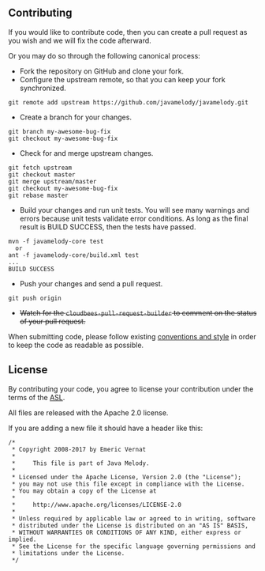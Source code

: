 ## Contributing

If you would like to contribute code, then you can create a pull request as you wish and we will fix the code afterward.

Or you may do so through the following canonical process:

* Fork the repository on GitHub and clone your fork.
* Configure the upstream remote, so that you can keep your fork synchronized.
```
git remote add upstream https://github.com/javamelody/javamelody.git
```
* Create a branch for your changes.
```
git branch my-awesome-bug-fix
git checkout my-awesome-bug-fix
```
* Check for and merge upstream changes.
```
git fetch upstream
git checkout master
git merge upstream/master
git checkout my-awesome-bug-fix
git rebase master
```
* Build your changes and run unit tests.  You will see many warnings and errors because unit tests validate error conditions.
As long as the final result is BUILD SUCCESS, then the tests have passed.
```
mvn -f javamelody-core test
  or
ant -f javamelody-core/build.xml test
...
BUILD SUCCESS
```
* Push your changes and send a pull request.
```
git push origin
```
* ~~Watch for the `cloudbees-pull-request-builder` to comment on the status of your pull request.~~

When submitting code, please follow existing [conventions and style](../../wiki/DevGuide#development) in order to keep the code as readable as possible.

## License

By contributing your code, you agree to license your contribution under the terms of the [ASL](http://www.apache.org/licenses/LICENSE-2.0).

All files are released with the Apache 2.0 license.

If you are adding a new file it should have a header like this:

```
/*
 * Copyright 2008-2017 by Emeric Vernat
 *
 *     This file is part of Java Melody.
 *
 * Licensed under the Apache License, Version 2.0 (the "License");
 * you may not use this file except in compliance with the License.
 * You may obtain a copy of the License at
 *
 *     http://www.apache.org/licenses/LICENSE-2.0
 *
 * Unless required by applicable law or agreed to in writing, software
 * distributed under the License is distributed on an "AS IS" BASIS,
 * WITHOUT WARRANTIES OR CONDITIONS OF ANY KIND, either express or implied.
 * See the License for the specific language governing permissions and
 * limitations under the License.
 */
```
